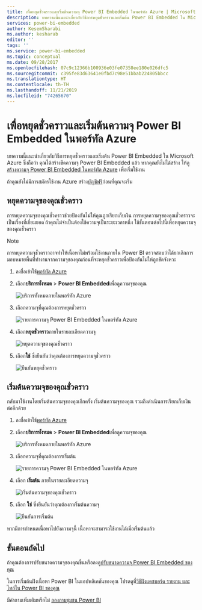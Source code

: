 ```yaml
---
title: เพื่อหยุดชั่วคราวและเริ่มต้นความจุ Power BI Embedded ในพอร์ทัล Azure | Microsoft Docs
description: บทความนี้แนะนำเกี่ยวกับวิธีการหยุดชั่วคราวและเริ่มต้น Power BI Embedded ใน Microsoft Azure
services: power-bi-embedded
author: KesemSharabi
ms.author: kesharab
editor: ''
tags: ''
ms.service: power-bi-embedded
ms.topic: conceptual
ms.date: 09/28/2017
ms.openlocfilehash: 07c9c12366b100936e03fe07358ee180e026dfc5
ms.sourcegitcommit: c395fe83d63641e0fbd7c98e51bbab224805bbcc
ms.translationtype: HT
ms.contentlocale: th-TH
ms.lasthandoff: 11/21/2019
ms.locfileid: "74265670"
---
```

# <a name="pause-and-start-your-power-bi-embedded-capacity-in-the-azure-portal"></a>เพื่อหยุดชั่วคราวและเริ่มต้นความจุ Power BI Embedded ในพอร์ทัล Azure

บทความนี้แนะนำเกี่ยวกับวิธีการหยุดชั่วคราวและเริ่มต้น Power BI Embedded ใน Microsoft Azure ซึ่งถือว่า คุณได้สร้างขีดความจุ Power BI Embedded แล้ว หากคุณยังไม่ได้สร้าง ให้ดู[สร้างความจุ Power BI Embedded ในพอร์ทัล Azure](azure-pbie-create-capacity.md) เพื่อเริ่มใช้งาน

ถ้าคุณยังไม่มีการสมัครใช้งาน Azure สร้าง[บัญชีฟรี](https://azure.microsoft.com/free/)ก่อนที่คุณจะเริ่ม

## <a name="pause-your-capacity"></a>หยุดความจุของคุณชั่วคราว

การหยุดความจุของคุณชั่วคราวช่วยป้องกันไม่ให้คุณถูกเรียกเก็บเงิน การหยุดความจุของคุณชั่วคราวจะเป็นเรื่องที่เยี่ยมยอด ่ถ้าคุณไม่จำเป็นต้องใช้ความจุเป็นระยะเวลาหนึ่ง ใช้ขั้นตอนต่อไปนี้เพื่อหยุดความจุของคุณชั่วคราว

> [!NOTE]
> การหยุดความจุชั่วคราวอาจทำให้เนื้อหาไม่พร้อมใช้งานภายใน Power BI ตรวจสอบว่าได้ยกเลิกการมอบหมายพื้นที่ทำงานจากความจุของคุณก่อนที่จะหยุดชั่วคราวเพื่อป้องกันไม่ให้ถูกขัดจังหวะ

1. ลงชื่อเข้าใช้[พอร์ทัล Azure](https://portal.azure.com/)

2. เลือก**บริการทั้งหมด** > **Power BI Embedded**เพื่อดูความจุของคุณ

    ![บริการทั้งหมดภายในพอร์ทัล Azure](media/azure-pbie-pause-start/azure-portal-more-services.png)

3. เลือกความจุที่คุณต้องการหยุดชั่วคราว

    ![รายการความจุ Power BI Embedded ในพอร์ทัล Azure](media/azure-pbie-pause-start/azure-portal-capacity-list.png)

4. เลือก**หยุดชั่วคราว**ภายในรายละเอียดความจุ

    ![หยุดความจุของคุณชั่วคราว](media/azure-pbie-pause-start/azure-portal-pause-capacity.png)

5. เลือก**ใช่** ซึ่งยืนยันว่าคุณต้องการหยุดความจุชั่วคราว

    ![ยืนยันหยุดชั่วคราว](media/azure-pbie-pause-start/azure-portal-confirm-pause.png)

## <a name="start-your-capacity"></a>เริ่มต้นความจุของคุณชั่วคราว

กลับมาใช้งานโดยเริ่มต้นความจุของคุณอีกครั้ง เริ่มต้นความจุของคุณ รวมถึงดำเนินการเรียกเก็บเงินต่ออีกด้วย

1. ลงชื่อเข้าใช้[พอร์ทัล Azure](https://portal.azure.com/)

2. เลือก**บริการทั้งหมด** > **Power BI Embedded**เพื่อดูความจุของคุณ

    ![บริการทั้งหมดภายในพอร์ทัล Azure](media/azure-pbie-pause-start/azure-portal-more-services.png)

3. เลือกความจุที่คุณต้องการเริ่มต้น

    ![รายการความจุ Power BI Embedded ในพอร์ทัล Azure](media/azure-pbie-pause-start/azure-portal-capacity-list.png)

4. เลือก **เริ่มต้น** ภายในรายละเอียดความจุ

    ![เริ่มต้นความจุของคุณชั่วคราว](media/azure-pbie-pause-start/azure-portal-start-capacity.png)

5. เลือก **ใช่** ซึ่งยืนยันว่าคุณต้องกาเริ่มต้นความจุ

    ![ยืนยันการเริ่มต้น](media/azure-pbie-pause-start/azure-portal-confirm-start.png)

หากมีการกำหนดเนื้อหาไปยังความจุนี้ เนื้อหาจะสามารถใช้งานได้เมื่อเริ่มต้นแล้ว

## <a name="next-steps"></a>ขั้นตอนถัดไป

ถ้าคุณต้องการปรับขนาดความจุของคุณขึ้นหรือลงดู[ปรับขนาดความจุ Power BI Embedded ของคุณ](azure-pbie-scale-capacity.md)

ในการเริ่มต้นฝังเนื้อหา Power BI ในแอปพลิเคชันของคุณ โปรดดูที่[วิธีฝังแดชบอร์ด รายงาน และไทล์ใน Power BI ของคุณ](https://powerbi.microsoft.com/documentation/powerbi-developer-embedding-content/)

มีคำถามเพิ่มเติมหรือไม่ [ลองถามชุมชน Power BI](https://community.powerbi.com/)